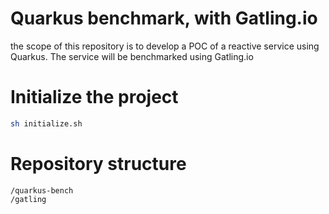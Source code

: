 # Quarkus benchmark, with Gatling.io

the scope of this repository is to develop a POC of a reactive service using Quarkus. The service will be benchmarked using Gatling.io 

# Initialize the project

``` bash
sh initialize.sh
```

# Repository structure
```
/quarkus-bench
/gatling
```